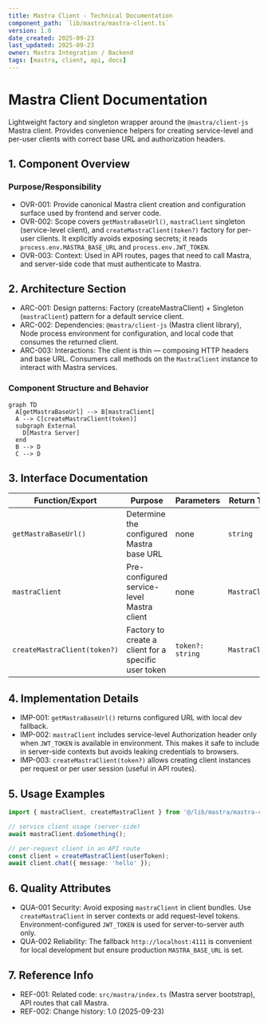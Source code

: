 ```yaml
---
title: Mastra Client - Technical Documentation
component_path: `lib/mastra/mastra-client.ts`
version: 1.0
date_created: 2025-09-23
last_updated: 2025-09-23
owner: Mastra Integration / Backend
tags: [mastra, client, api, docs]
---
```


# Mastra Client Documentation

Lightweight factory and singleton wrapper around the `@mastra/client-js` Mastra client. Provides convenience helpers for creating service-level and per-user clients with correct base URL and authorization headers.

## 1. Component Overview

### Purpose/Responsibility

- OVR-001: Provide canonical Mastra client creation and configuration surface used by frontend and server code.
- OVR-002: Scope covers `getMastraBaseUrl()`, `mastraClient` singleton (service-level client), and `createMastraClient(token?)` factory for per-user clients. It explicitly avoids exposing secrets; it reads `process.env.MASTRA_BASE_URL` and `process.env.JWT_TOKEN`.
- OVR-003: Context: Used in API routes, pages that need to call Mastra, and server-side code that must authenticate to Mastra.

## 2. Architecture Section

- ARC-001: Design patterns: Factory (createMastraClient) + Singleton (`mastraClient`) pattern for a default service client.
- ARC-002: Dependencies: `@mastra/client-js` (Mastra client library), Node process environment for configuration, and local code that consumes the returned client.
- ARC-003: Interactions: The client is thin — composing HTTP headers and base URL. Consumers call methods on the `MastraClient` instance to interact with Mastra services.

### Component Structure and Behavior

```mermaid
graph TD
  A[getMastraBaseUrl] --> B[mastraClient]
  A --> C[createMastraClient(token)]
  subgraph External
    D[Mastra Server]
  end
  B --> D
  C --> D
```

## 3. Interface Documentation

| Function/Export | Purpose | Parameters | Return Type | Notes |
|-----------------|---------|------------|-------------|-------|
| `getMastraBaseUrl()` | Determine the configured Mastra base URL | none | `string` | Prefers `MASTRA_BASE_URL` env var, falls back to `http://localhost:4111` for dev |
| `mastraClient` | Pre-configured service-level Mastra client | none | `MastraClient` | Adds Authorization header if `JWT_TOKEN` env var is present |
| `createMastraClient(token?)` | Factory to create a client for a specific user token | `token?: string` | `MastraClient` | Caller-provided token is added as Bearer header |

## 4. Implementation Details

- IMP-001: `getMastraBaseUrl()` returns configured URL with local dev fallback.
- IMP-002: `mastraClient` includes service-level Authorization header only when `JWT_TOKEN` is available in environment. This makes it safe to include in server-side contexts but avoids leaking credentials to browsers.
- IMP-003: `createMastraClient(token?)` allows creating client instances per request or per user session (useful in API routes).

## 5. Usage Examples

```ts
import { mastraClient, createMastraClient } from '@/lib/mastra/mastra-client';

// service client usage (server-side)
await mastraClient.doSomething();

// per-request client in an API route
const client = createMastraClient(userToken);
await client.chat({ message: 'hello' });
```

## 6. Quality Attributes

- QUA-001 Security: Avoid exposing `mastraClient` in client bundles. Use `createMastraClient` in server contexts or add request-level tokens. Environment-configured `JWT_TOKEN` is used for server-to-server auth only.
- QUA-002 Reliability: The fallback `http://localhost:4111` is convenient for local development but ensure production `MASTRA_BASE_URL` is set.

## 7. Reference Info

- REF-001: Related code: `src/mastra/index.ts` (Mastra server bootstrap), API routes that call Mastra.
- REF-002: Change history: 1.0 (2025-09-23)
